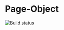 # Page-Object
[![Build status](https://ci.appveyor.com/api/projects/status/qxjqqfglt0hxq3fo?svg=true)](https://ci.appveyor.com/project/Aleksey29247/page-object)
